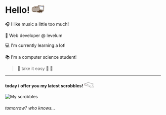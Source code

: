 # Hello! <img src="https://raw.githubusercontent.com/elainemattos/elainemattos/master/cat.gif" width="40px">

:headphones:  I like music a little too much!

:briefcase: Web developer @ levelum

:computer: I'm currently learning a lot!

:books: I'm a computer science student!

>:thought_balloon: take it easy :zany_face: :call_me_hand:

---
#### today i offer you my latest scrobbles! <img src="https://raw.githubusercontent.com/elainemattos/elainemattos/master/bongocat.gif" width="30px">

![My scrobbles](https://lastfm-recently-played.vercel.app/api?user=elainemattoss&count=3&width=495)
###### tomorrow? who knows... 

